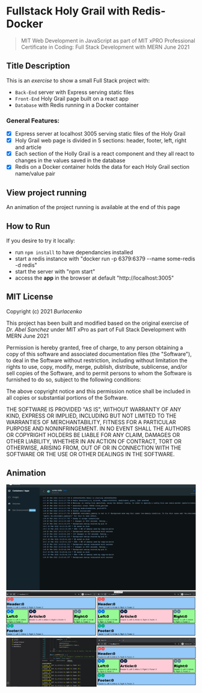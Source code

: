 # Fullstack Holy Grail with Redis-Docker
>MIT Web Development in JavaScript as part of MIT xPRO Professional Certificate in Coding: Full Stack Development with MERN June 2021

## Title Description
This is an <em>exercise</em> to show a small Full Stack project with:
- `Back-End` server with Express serving static files
- `Front-End` Holy Grail page built on a react app
- `Database` with Redis running in a Docker container

### General Features:
- [x] Express server at localhost 3005 serving static files of the Holy Grail
- [x] Holy Grail web page is divided in 5 sections: header, footer, left, right and article
- [x] Each section of the Holly Grail is a react component and they all react to changes in the values saved in the database
- [x] Redis on a Docker container holds the data for each Holy Grail section name/value pair

## View project running
An animation of the project running is available at the end of this page

## How to Run
If you desire to try it locally:
- run `npm install` to have dependancies installed
- start a redis instance with "docker run -p 6379:6379 --name some-redis -d redis"
- start the server with "npm start"
- access the <strong>app</strong> in the browser at default "http://localhost:3005"
  
## MIT License
Copyright (c) 2021 <em>Burlacenko</em>

This project has been built and modified based on the original exercise of <em>Dr. Abel Sanchez</em>
under MIT xPro as part of Full Stack Development with MERN June 2021

Permission is hereby granted, free of charge, to any person obtaining a copy
of this software and associated documentation files (the "Software"), to deal
in the Software without restriction, including without limitation the rights
to use, copy, modify, merge, publish, distribute, sublicense, and/or sell
copies of the Software, and to permit persons to whom the Software is
furnished to do so, subject to the following conditions:

The above copyright notice and this permission notice shall be included in all
copies or substantial portions of the Software.

THE SOFTWARE IS PROVIDED "AS IS", WITHOUT WARRANTY OF ANY KIND, EXPRESS OR
IMPLIED, INCLUDING BUT NOT LIMITED TO THE WARRANTIES OF MERCHANTABILITY,
FITNESS FOR A PARTICULAR PURPOSE AND NONINFRINGEMENT. IN NO EVENT SHALL THE
AUTHORS OR COPYRIGHT HOLDERS BE LIABLE FOR ANY CLAIM, DAMAGES OR OTHER
LIABILITY, WHETHER IN AN ACTION OF CONTRACT, TORT OR OTHERWISE, ARISING FROM,
OUT OF OR IN CONNECTION WITH THE SOFTWARE OR THE USE OR OTHER DEALINGS IN THE
SOFTWARE.
	
## Animation
![Animation of Holy Grail with Redis database](AnimatedGif_for_Full_Stack_HolyGrail_Docker_And_Client_running.gif)
![Animation of Holy Grail with Redis database + Sync](AnimatedGif_for_Full_Stack_HolyGrail_Docker_And_Client_running_SYNC.gif)
